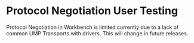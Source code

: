 # Protocol Negotiation User Testing

Protocol Negotiation in Workbench is limited currently due to a lack of common UMP Transports with drivers.
This will change in future releases.